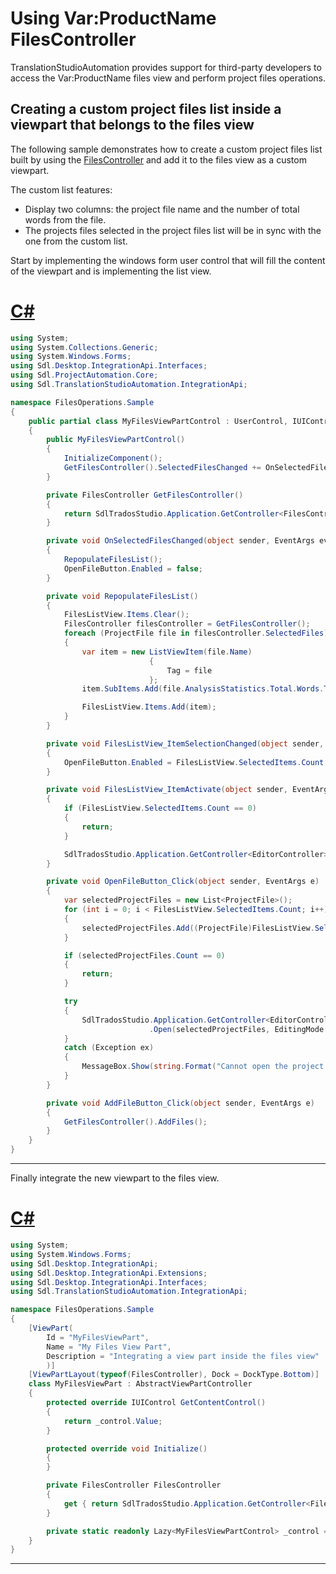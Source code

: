 Using Var:ProductName FilesController
=====
TranslationStudioAutomation provides support for third-party developers to access the Var:ProductName files view and perform project files operations.

Creating a custom project files list inside a viewpart that belongs to the files view
-----
The following sample demonstrates how to create a custom project files list built by using the [FilesController](../../api/integration/Sdl.TranslationStudioAutomation.IntegrationApi.FilesController.yml) and add it to the files view as a custom viewpart.

The custom list features:

* Display two columns: the project file name and the number of total words from the file.
* The projects files selected in the project files list will be in sync with the one from the custom list.


Start by implementing the windows form user control that will fill the content of the viewpart and is implementing the list view.

# [C#](#tab/tabid-1)
```cs
using System;
using System.Collections.Generic;
using System.Windows.Forms;
using Sdl.Desktop.IntegrationApi.Interfaces;
using Sdl.ProjectAutomation.Core;
using Sdl.TranslationStudioAutomation.IntegrationApi;

namespace FilesOperations.Sample
{
    public partial class MyFilesViewPartControl : UserControl, IUIControl
    {
        public MyFilesViewPartControl()
        {
            InitializeComponent();
            GetFilesController().SelectedFilesChanged += OnSelectedFilesChanged;
        }    

        private FilesController GetFilesController()
        {
            return SdlTradosStudio.Application.GetController<FilesController>();
        }

        private void OnSelectedFilesChanged(object sender, EventArgs eventArgs)
        {
            RepopulateFilesList();
            OpenFileButton.Enabled = false;
        }

        private void RepopulateFilesList()
        {
            FilesListView.Items.Clear();
            FilesController filesController = GetFilesController();   
            foreach (ProjectFile file in filesController.SelectedFiles)
            {
                var item = new ListViewItem(file.Name)
                               {
                                   Tag = file
                               };
                item.SubItems.Add(file.AnalysisStatistics.Total.Words.ToString());

                FilesListView.Items.Add(item);
            }            
        }

        private void FilesListView_ItemSelectionChanged(object sender, ListViewItemSelectionChangedEventArgs e)
        {
            OpenFileButton.Enabled = FilesListView.SelectedItems.Count > 0;
        }

        private void FilesListView_ItemActivate(object sender, EventArgs e)
        {
            if (FilesListView.SelectedItems.Count == 0)
            {
                return;
            }

            SdlTradosStudio.Application.GetController<EditorController>().Open((ProjectFile)FilesListView.SelectedItems[0].Tag, EditingMode.Translation);
        }

        private void OpenFileButton_Click(object sender, EventArgs e)
        {
            var selectedProjectFiles = new List<ProjectFile>();
            for (int i = 0; i < FilesListView.SelectedItems.Count; i++)
            {
                selectedProjectFiles.Add((ProjectFile)FilesListView.SelectedItems[i].Tag);
            }

            if (selectedProjectFiles.Count == 0)
            {
                return;
            }

            try
            {
                SdlTradosStudio.Application.GetController<EditorController>()
                               .Open(selectedProjectFiles, EditingMode.Translation);
            }
            catch (Exception ex)
            {
                MessageBox.Show(string.Format("Cannot open the project file: \n{0}", ex.Message));
            }
        }

        private void AddFileButton_Click(object sender, EventArgs e)
        {
            GetFilesController().AddFiles();
        }        
    }
}
```
***

Finally integrate the new viewpart to the files view.

# [C#](#tab/tabid-2)
```cs
using System;
using System.Windows.Forms;
using Sdl.Desktop.IntegrationApi;
using Sdl.Desktop.IntegrationApi.Extensions;
using Sdl.Desktop.IntegrationApi.Interfaces;
using Sdl.TranslationStudioAutomation.IntegrationApi;

namespace FilesOperations.Sample
{
    [ViewPart(
        Id = "MyFilesViewPart", 
        Name = "My Files View Part", 
        Description = "Integrating a view part inside the files view"        
        )]
    [ViewPartLayout(typeof(FilesController), Dock = DockType.Bottom)]
    class MyFilesViewPart : AbstractViewPartController
    {
        protected override IUIControl GetContentControl()
        {
            return _control.Value;
        }

        protected override void Initialize()
        {            
        }

        private FilesController FilesController
        {
            get { return SdlTradosStudio.Application.GetController<FilesController>(); }
        }

        private static readonly Lazy<MyFilesViewPartControl> _control = new Lazy<MyFilesViewPartControl>(() => new MyFilesViewPartControl());                        
    }
}
```
***

